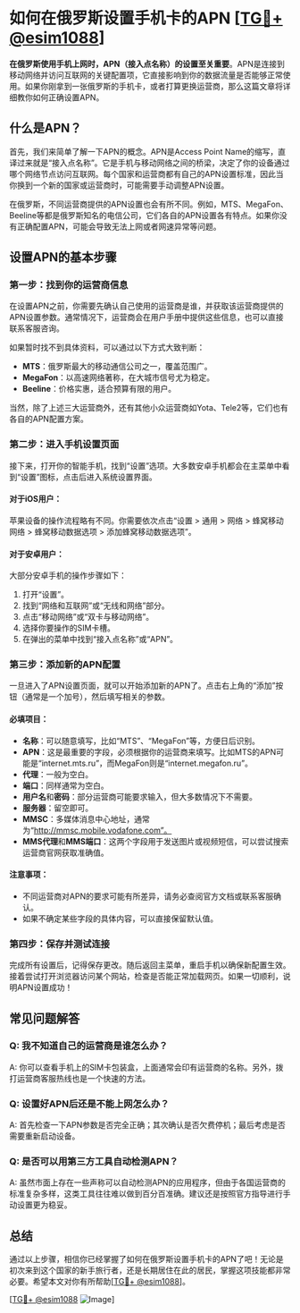 # 如何在俄罗斯设置手机卡的APN [[TG💪+ @esim1088](https://t.me/s/esim1088)]

**在俄罗斯使用手机上网时，APN（接入点名称）的设置至关重要**。APN是连接到移动网络并访问互联网的关键配置项，它直接影响到你的数据流量是否能够正常使用。如果你刚拿到一张俄罗斯的手机卡，或者打算更换运营商，那么这篇文章将详细教你如何正确设置APN。

## 什么是APN？

首先，我们来简单了解一下APN的概念。APN是Access Point Name的缩写，直译过来就是“接入点名称”。它是手机与移动网络之间的桥梁，决定了你的设备通过哪个网络节点访问互联网。每个国家和运营商都有自己的APN设置标准，因此当你换到一个新的国家或运营商时，可能需要手动调整APN设置。

在俄罗斯，不同运营商提供的APN设置也会有所不同。例如，MTS、MegaFon、Beeline等都是俄罗斯知名的电信公司，它们各自的APN设置各有特点。如果你没有正确配置APN，可能会导致无法上网或者网速异常等问题。

## 设置APN的基本步骤

### 第一步：找到你的运营商信息

在设置APN之前，你需要先确认自己使用的运营商是谁，并获取该运营商提供的APN设置参数。通常情况下，运营商会在用户手册中提供这些信息，也可以直接联系客服咨询。

如果暂时找不到具体资料，可以通过以下方式大致判断：

- **MTS**：俄罗斯最大的移动通信公司之一，覆盖范围广。
- **MegaFon**：以高速网络著称，在大城市信号尤为稳定。
- **Beeline**：价格实惠，适合预算有限的用户。

当然，除了上述三大运营商外，还有其他小众运营商如Yota、Tele2等，它们也有各自的APN配置方案。

### 第二步：进入手机设置页面

接下来，打开你的智能手机，找到“设置”选项。大多数安卓手机都会在主菜单中看到“设置”图标，点击后进入系统设置界面。

#### 对于iOS用户：
苹果设备的操作流程略有不同。你需要依次点击“设置 > 通用 > 网络 > 蜂窝移动网络 > 蜂窝移动数据选项 > 添加蜂窝移动数据选项”。

#### 对于安卓用户：
大部分安卓手机的操作步骤如下：
1. 打开“设置”。
2. 找到“网络和互联网”或“无线和网络”部分。
3. 点击“移动网络”或“双卡与移动网络”。
4. 选择你要操作的SIM卡槽。
5. 在弹出的菜单中找到“接入点名称”或“APN”。

### 第三步：添加新的APN配置

一旦进入了APN设置页面，就可以开始添加新的APN了。点击右上角的“添加”按钮（通常是一个加号），然后填写相关的参数。

#### 必填项目：
- **名称**：可以随意填写，比如“MTS”、“MegaFon”等，方便日后识别。
- **APN**：这是最重要的字段，必须根据你的运营商来填写。比如MTS的APN可能是“internet.mts.ru”，而MegaFon则是“internet.megafon.ru”。
- **代理**：一般为空白。
- **端口**：同样通常为空白。
- **用户名**和**密码**：部分运营商可能要求输入，但大多数情况下不需要。
- **服务器**：留空即可。
- **MMSC**：多媒体消息中心地址，通常为“http://mmsc.mobile.vodafone.com”。
- **MMS代理**和**MMS端口**：这两个字段用于发送图片或视频短信，可以尝试搜索运营商官网获取准确值。

#### 注意事项：
- 不同运营商对APN的要求可能有所差异，请务必查阅官方文档或联系客服确认。
- 如果不确定某些字段的具体内容，可以直接保留默认值。

### 第四步：保存并测试连接

完成所有设置后，记得保存更改。随后返回主菜单，重启手机以确保新配置生效。接着尝试打开浏览器访问某个网站，检查是否能正常加载网页。如果一切顺利，说明APN设置成功！

## 常见问题解答

### Q: 我不知道自己的运营商是谁怎么办？
A: 你可以查看手机上的SIM卡包装盒，上面通常会印有运营商的名称。另外，拨打运营商客服热线也是一个快速的方法。

### Q: 设置好APN后还是不能上网怎么办？
A: 首先检查一下APN参数是否完全正确；其次确认是否欠费停机；最后考虑是否需要重新启动设备。

### Q: 是否可以用第三方工具自动检测APN？
A: 虽然市面上存在一些声称可以自动检测APN的应用程序，但由于各国运营商的标准复杂多样，这类工具往往难以做到百分百准确。建议还是按照官方指导进行手动设置更为稳妥。

## 总结

通过以上步骤，相信你已经掌握了如何在俄罗斯设置手机卡的APN了吧！无论是初次来到这个国家的新手旅行者，还是长期居住在此的居民，掌握这项技能都非常必要。希望本文对你有所帮助[[TG💪+ @esim1088](https://t.me/s/esim1088)]。

[[TG💪+ @esim1088](https://t.me/s/esim1088) ![Image](https://i.postimg.cc/4NQfJmqS/Snipaste-2025-05-13-00-14-12.png)]